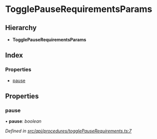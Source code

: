 # TogglePauseRequirementsParams

## Hierarchy

* **TogglePauseRequirementsParams**

## Index

### Properties

* [pause](togglepauserequirementsparams.md#pause)

## Properties

### pause

• **pause**: _boolean_

_Defined in_ [_src/api/procedures/togglePauseRequirements.ts:7_](https://github.com/PolymathNetwork/polymesh-sdk/blob/bf2b7a12/src/api/procedures/togglePauseRequirements.ts#L7)

